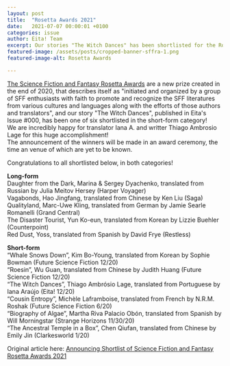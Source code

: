 ```yaml
---
layout: post
title:  "Rosetta Awards 2021"
date:   2021-07-07 00:00:01 +0100
categories: issue
author: Eita! Team
excerpt: Our stories "The Witch Dances" has been shortlisted for the Rosetta Awards!
featured-image: /assets/posts/cropped-banner-sffra-1.png
featured-image-alt: Rosetta Awards

---
```


<a href="https://sffrosettaawards.com/">The Science Fiction and Fantasy Rosetta Awards</a> are a new prize created in the end of 2020, that describes itself as "initiated and organized by a group of SFF enthusiasts with faith to promote and recognize the SFF literatures from various cultures and languages along with the efforts of those authors and translators", and our story "The Witch Dances", published in Eita's Issue #000, has been one of six shortlisted in the short-form category!  
We are incredibly happy for translator Iana A. and writter Thiago Ambrosio Lage for this huge accomplishment!   
The announcement of the winners will be made in an award ceremony, the time an venue of which are yet to be known. 

Congratulations to all shortlisted below, in both categories!  

**Long-form**  
Daughter from the Dark, Marina & Sergey Dyachenko, translated from Russian by Julia Meitov Hersey (Harper Voyager)  
Vagabonds, Hao Jingfang, translated from Chinese by Ken Liu (Saga)  
Qualityland, Marc-Uwe Kling, translated from German by Jamie Searle Romanelli (Grand Central)  
The Disaster Tourist, Yun Ko-eun, translated from Korean by Lizzie Buehler (Counterpoint)  
Red Dust, Yoss, translated from Spanish by David Frye (Restless)  

**Short-form**  
“Whale Snows Down”, Kim Bo-Young, translated from Korean by Sophie Bowman (Future Science Fiction 12/20)  
“Roesin”, Wu Guan, translated from Chinese by Judith Huang (Future Science Fiction 12/20)  
“The Witch Dances”, Thiago Ambrósio Lage, translated from Portuguese by Iana Araújo (Eita! 12/20)  
“Cousin Entropy”, Michèle Laframboise, translated from French by N.R.M. Roshak (Future Science Fiction 6/20)  
“Biography of Algae”, Martha Riva Palacio Obón, translated from Spanish by Will Morningstar (Strange Horizons 11/30/20)  
“The Ancestral Temple in a Box”, Chen Qiufan, translated from Chinese by Emily Jin (Clarkesworld 1/20)  
  
Original article here: <a href="https://sffrosettaawards.com/2021/07/05/announcing-shortlist-of-science-fiction-and-fantasy-rosetta-awards-2021/">Announcing Shortlist of Science Fiction and Fantasy Rosetta Awards 2021</a>
